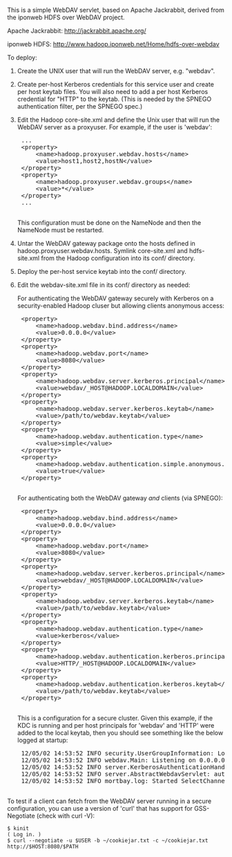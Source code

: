 This is a simple WebDAV servlet, based on Apache Jackrabbit, derived from
the iponweb HDFS over WebDAV project.

Apache Jackrabbit: http://jackrabbit.apache.org/

iponweb HDFS: http://www.hadoop.iponweb.net/Home/hdfs-over-webdav

To deploy:

1. Create the UNIX user that will run the WebDAV server, e.g. "webdav".

2. Create per-host Kerberos credentials for this service user and create per host keytab files. You will also need to add a per host Kerberos credential for "HTTP" to the keytab. (This is needed by the SPNEGO authentication filter, per the SPNEGO spec.)

3. Edit the Hadoop core-site.xml and define the Unix user that will run the WebDAV server as a proxyuser. For example, if the user is 'webdav':

    <pre>
    ...
    &lt;property&gt;
        &lt;name&gt;hadoop.proxyuser.webdav.hosts&lt;/name&gt;
        &lt;value&gt;host1,host2,hostN&lt;/value&gt;
    &lt;/property&gt;
    &lt;property&gt;
        &lt;name&gt;hadoop.proxyuser.webdav.groups&lt;/name&gt;
        &lt;value&gt;*&lt;/value&gt;
    &lt;/property&gt;
    ...
    </pre>

    This configuration must be done on the NameNode and then the NameNode must be restarted.

4. Untar the WebDAV gateway package onto the hosts defined in hadoop.proxyuser.webdav.hosts. Symlink core-site.xml and hdfs-site.xml from the Hadoop configuration into its conf/ directory.

5. Deploy the per-host service keytab into the conf/ directory.

6. Edit the webdav-site.xml file in its conf/ directory as needed:

    For authenticating the WebDAV gateway securely with Kerberos on a security-enabled Hadoop cluser but allowing clients anonymous access:

    <pre>
    &lt;property&gt;
        &lt;name&gt;hadoop.webdav.bind.address&lt;/name&gt;
        &lt;value&gt;0.0.0.0&lt;/value&gt;
    &lt;/property&gt;
    &lt;property&gt;
        &lt;name&gt;hadoop.webdav.port&lt;/name&gt;
        &lt;value&gt;8080&lt;/value&gt;
    &lt;/property&gt;
    &lt;property&gt;
        &lt;name&gt;hadoop.webdav.server.kerberos.principal&lt;/name&gt;
        &lt;value&gt;webdav/_HOST@HADOOP.LOCALDOMAIN&lt;/value&gt;
    &lt;/property&gt;
    &lt;property&gt;
        &lt;name&gt;hadoop.webdav.server.kerberos.keytab&lt;/name&gt;
        &lt;value&gt;/path/to/webdav.keytab&lt;/value&gt;
    &lt;/property&gt;
    &lt;property&gt;
        &lt;name&gt;hadoop.webdav.authentication.type&lt;/name&gt;
        &lt;value&gt;simple&lt;/value&gt;
    &lt;/property&gt;
    &lt;property&gt;
        &lt;name&gt;hadoop.webdav.authentication.simple.anonymous.allowed&lt;/name&gt;
        &lt;value&gt;true&lt;/value&gt;
    &lt;/property&gt;
    </pre>

    For authenticating both the WebDAV gateway _and_ clients (via SPNEGO):

    <pre>
    &lt;property&gt;
        &lt;name&gt;hadoop.webdav.bind.address&lt;/name&gt;
        &lt;value&gt;0.0.0.0&lt;/value&gt;
    &lt;/property&gt;
    &lt;property&gt;
        &lt;name&gt;hadoop.webdav.port&lt;/name&gt;
        &lt;value&gt;8080&lt;/value&gt;
    &lt;/property&gt;
    &lt;property&gt;
        &lt;name&gt;hadoop.webdav.server.kerberos.principal&lt;/name&gt;
        &lt;value&gt;webdav/_HOST@HADOOP.LOCALDOMAIN&lt;/value&gt;
    &lt;/property&gt;
    &lt;property&gt;
        &lt;name&gt;hadoop.webdav.server.kerberos.keytab&lt;/name&gt;
        &lt;value&gt;/path/to/webdav.keytab&lt;/value&gt;
    &lt;/property&gt;
    &lt;property&gt;
        &lt;name&gt;hadoop.webdav.authentication.type&lt;/name&gt;
        &lt;value&gt;kerberos&lt;/value&gt;
    &lt;/property&gt;
    &lt;property&gt;
        &lt;name&gt;hadoop.webdav.authentication.kerberos.principal&lt;/name&gt;
        &lt;value&gt;HTTP/_HOST@HADOOP.LOCALDOMAIN&lt;/value&gt;
    &lt;/property&gt;
    &lt;property&gt;
        &lt;name&gt;hadoop.webdav.authentication.kerberos.keytab&lt;/name&gt;
        &lt;value&gt;/path/to/webdav.keytab&lt;/value&gt;
    &lt;/property&gt;
    </pre>

    This is a configuration for a secure cluster. Given this example, if the KDC is running and per host principals for 'webdav' and 'HTTP' were added to the local keytab, then you should see something like the below logged at startup:

    <pre>
    12/05/02 14:53:52 INFO security.UserGroupInformation: Login successful for user webdav/ip-10-177-2-205.us-west-1.compute.internal@HADOOP.LOCALDOMAIN using keytab file /etc/hadoop/conf/hdfs.keytab
    12/05/02 14:53:52 INFO webdav.Main: Listening on 0.0.0.0/0.0.0.0:8080
    12/05/02 14:53:52 INFO server.KerberosAuthenticationHandler: Initialized, principal [HTTP/_HOST@HADOOP.LOCALDOMAIN] from keytab [/etc/hadoop/conf/hdfs.keytab]
    12/05/02 14:53:52 INFO server.AbstractWebdavServlet: authenticate-header = Basic realm="Hadoop WebDAV Server"
    12/05/02 14:53:52 INFO mortbay.log: Started SelectChannelConnector@0.0.0.0:8080
    </pre>

To test if a client can fetch from the WebDAV server running in a secure configuration, you can use a version of 'curl' that has support for GSS-Negotiate (check with curl -V):

    $ kinit
    ( Log in. )
    $ curl --negotiate -u $USER -b ~/cookiejar.txt -c ~/cookiejar.txt http://$HOST:8080/$PATH
